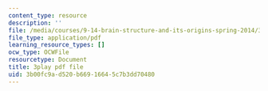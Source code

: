 ```yaml
---
content_type: resource
description: ''
file: /media/courses/9-14-brain-structure-and-its-origins-spring-2014/3b00fc9ad520b66916645c7b3dd70480_555133.pdf
file_type: application/pdf
learning_resource_types: []
ocw_type: OCWFile
resourcetype: Document
title: 3play pdf file
uid: 3b00fc9a-d520-b669-1664-5c7b3dd70480
---
```

